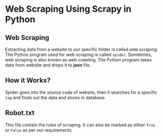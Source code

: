 # Web Scraping Using Scrapy in Python

## Web Scraping

Extracting data from a website to our specific folder is called web scraping. The Python program used for web scraping is called `spider`. 
Sometimes, web scraping is also known as web crawling. The Python program takes data from website and drops it to **json** file.

## How it Works?
Spider goes into the source code of website, then it searches for a specific `tag` and finds out the data and stores in database.

## Robot.txt

This file contain the rules of scraping. It can also be marked as either `True` or `False` as per our requirements.

